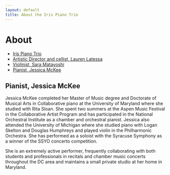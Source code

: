 ```yaml
---
layout: default
title: About the Iris Piano Trio
---
```


# About

* [Iris Piano Trio](about.html)
* [Artistic Director and cellist, Lauren Latessa](lauren.html)
* [Violinist, Sara Matayoshi](sara.html)
* [Pianist, Jessica McKee](jessica.html)

## Pianist, Jessica McKee

Jessica McKee completed her Master of Music degree and Doctorate of Musical Arts in Collaborative piano at the University of Maryland where she studied with Rita Sloan. She spent two summers at the Aspen Music Festival in the Collaborative Artist Program and has participated in the National Orchestral Institute as a chamber and orchestral pianist. Jessica also attended the University of Michigan where she studied piano with Logan Skelton and Douglas Humphreys and played violin in the Philharmonic Orchestra. She has performed as a soloist with the Syracuse Symphony as a winner of the SSYO concerto competition.

She is an extremely active performer, frequently collaborating with both students and professionals in recitals and chamber music concerts throughout the DC area and maintains a small private studio at her home in Maryland. 
